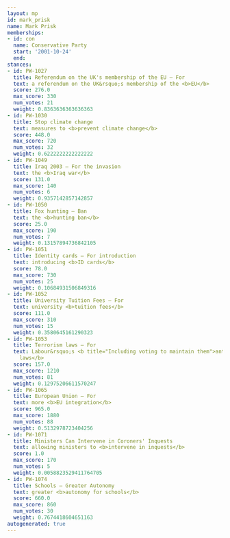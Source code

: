 ```yaml
---
layout: mp
id: mark_prisk
name: Mark Prisk
memberships:
- id: con
  name: Conservative Party
  start: '2001-10-24'
  end: 
stances:
- id: PW-1027
  title: Referendum on the UK's membership of the EU — For
  text: a referendum on the UK&rsquo;s membership of the <b>EU</b>
  score: 276.0
  max_score: 330
  num_votes: 21
  weight: 0.8363636363636363
- id: PW-1030
  title: Stop climate change
  text: measures to <b>prevent climate change</b>
  score: 448.0
  max_score: 720
  num_votes: 32
  weight: 0.6222222222222222
- id: PW-1049
  title: Iraq 2003 — For the invasion
  text: the <b>Iraq war</b>
  score: 131.0
  max_score: 140
  num_votes: 6
  weight: 0.9357142857142857
- id: PW-1050
  title: Fox hunting — Ban
  text: the <b>hunting ban</b>
  score: 25.0
  max_score: 190
  num_votes: 7
  weight: 0.13157894736842105
- id: PW-1051
  title: Identity cards — For introduction
  text: introducing <b>ID cards</b>
  score: 78.0
  max_score: 730
  num_votes: 25
  weight: 0.10684931506849316
- id: PW-1052
  title: University Tuition Fees — For
  text: university <b>tuition fees</b>
  score: 111.0
  max_score: 310
  num_votes: 15
  weight: 0.3580645161290323
- id: PW-1053
  title: Terrorism laws — For
  text: Labour&rsquo;s <b title="Including voting to maintain them">anti-terrorism
    laws</b>
  score: 157.0
  max_score: 1210
  num_votes: 81
  weight: 0.12975206611570247
- id: PW-1065
  title: European Union — For
  text: more <b>EU integration</b>
  score: 965.0
  max_score: 1880
  num_votes: 88
  weight: 0.5132978723404256
- id: PW-1071
  title: Ministers Can Intervene in Coroners' Inquests
  text: allowing ministers to <b>intervene in inquests</b>
  score: 1.0
  max_score: 170
  num_votes: 5
  weight: 0.0058823529411764705
- id: PW-1074
  title: Schools — Greater Autonomy
  text: greater <b>autonomy for schools</b>
  score: 660.0
  max_score: 860
  num_votes: 30
  weight: 0.7674418604651163
autogenerated: true
---
```

